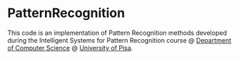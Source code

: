 # PatternRecognition

This code is an implementation of Pattern Recognition methods developed during the 
Intelligent Systems for Pattern Recognition course @ [Department of Computer Science](https://www.di.unipi.it/en/) 
@ [University of Pisa](https://www.unipi.it/index.php/english).

